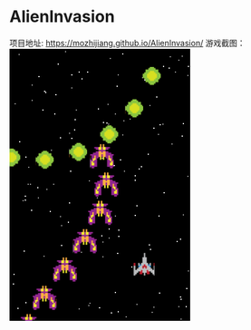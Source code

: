 # AlienInvasion
项目地址: https://mozhijiang.github.io/AlienInvasion/
游戏截图：![images](images/screenshots.PNG)
